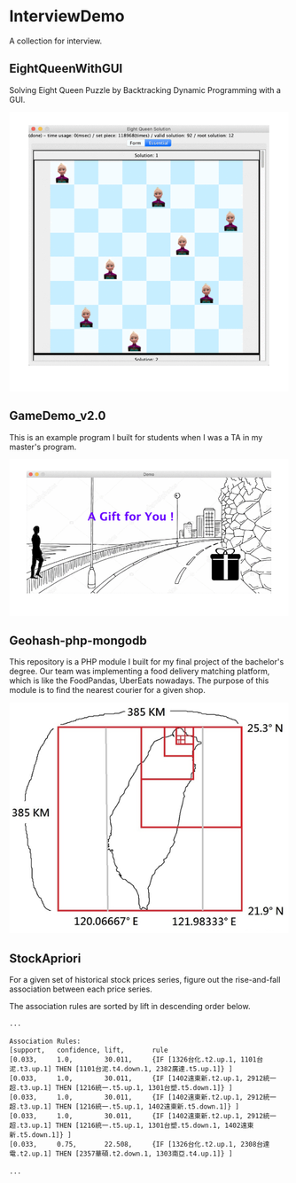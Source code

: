 # InterviewDemo
A collection for interview.

## EightQueenWithGUI

Solving Eight Queen Puzzle by Backtracking Dynamic Programming with a GUI.

![Eight Queen Preview](EightQUeenWithGUI/readme-img/EightQueenPreview.gif "Eight Queen Preview")


## GameDemo_v2.0

This is an example program I built for students when I was a TA in my master's program.

![Game Demo Preview](GameDemo_v2.0/readme-img/GameDemo_v2.gif "Game Demo Preview")


## Geohash-php-mongodb

This repository is a PHP module I built for my final project of the bachelor's degree. Our team was implementing a food delivery matching platform, which is like the FoodPandas, UberEats nowadays. The purpose of this module is to find the nearest courier for a given shop.

![Applying Geohash to project](Geohash-php-mongodb/readme-resource/tw-grid.png "Applying Geohash to project")


## StockApriori

For a given set of historical stock prices series, figure out the rise-and-fall association between each price series.

The association rules are sorted by lift in descending order below.
```
...

Association Rules:
[support,	confidence,	lift,		rule
[0.033,		1.0,		30.011,		{IF [1326台化.t2.up.1, 1101台泥.t3.up.1] THEN [1101台泥.t4.down.1, 2382廣達.t5.up.1]} ]
[0.033,		1.0,		30.011,		{IF [1402遠東新.t2.up.1, 2912統一超.t3.up.1] THEN [1216統一.t5.up.1, 1301台塑.t5.down.1]} ]
[0.033,		1.0,		30.011,		{IF [1402遠東新.t2.up.1, 2912統一超.t3.up.1] THEN [1216統一.t5.up.1, 1402遠東新.t5.down.1]} ]
[0.033,		1.0,		30.011,		{IF [1402遠東新.t2.up.1, 2912統一超.t3.up.1] THEN [1216統一.t5.up.1, 1301台塑.t5.down.1, 1402遠東新.t5.down.1]} ]
[0.033,		0.75,		22.508,		{IF [1326台化.t2.up.1, 2308台達電.t2.up.1] THEN [2357華碩.t2.down.1, 1303南亞.t4.up.1]} ]

...
```
